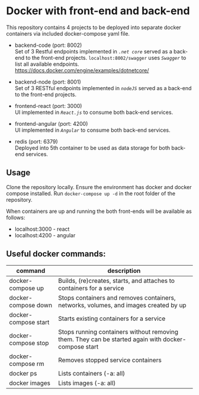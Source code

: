 
# Docker with front-end and back-end
This repository contains 4 projects to be deployed into separate docker containers via included docker-compose yaml file.


* backend-code (port: 8002)  
Set of 3 Restful endpoints implemented in *`.net core`* served as a back-end to the front-end projects.
`localhost:8002/swagger` uses *`Swagger`* to list all available endpoints.
 https://docs.docker.com/engine/examples/dotnetcore/

* backend-node (port: 8001)  
Set of 3 RESTful endpoints implemented in *`nodeJS`* served as a back-end to the front-end projects.

* frontend-react (port: 3000)  
UI implemented in *`React.js`* to consume both back-end services.

* frontend-angular (port: 4200)  
UI implemented in *`Angular`* to consume both back-end services.

* redis (port: 6379)  
Deployed into 5th container to be used as data storage for both back-end services.

## Usage

Clone the repository locally. Ensure the environment has docker and docker compose installed.
Run `docker-compose up -d` in the root folder of the repository.

When containers are up and running the both front-ends will be available as follows:  
- localhost:3000 - react  
- localhost:4200 - angular

## Useful docker commands:
| command | description |
| ------ | ------ |
| docker-compose up | Builds, (re)creates, starts, and attaches to containers for a service |
|  docker-compose down | Stops containers and removes containers, networks, volumes, and images created by up |
|  docker-compose start | Starts existing containers for a service |
|  docker-compose stop | Stops running containers without removing them. They can be started again with docker-compose start |
|  docker-compose rm | Removes stopped service containers |
|  docker ps | Lists containers (-a: all) |
|  docker images | Lists images (-a: all) |

